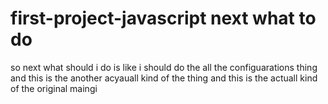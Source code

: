 # first-project-javascript next what to do
so next what should i do is like i should do the all the configuarations thing and this is the another acyauall kind of the thing and this is the actuall kind of the original maingi